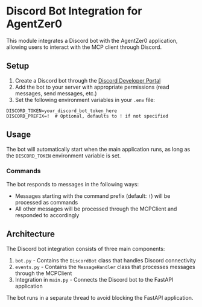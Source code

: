 # Discord Bot Integration for AgentZer0

This module integrates a Discord bot with the AgentZer0 application, allowing users to interact with the MCP client through Discord.

## Setup

1. Create a Discord bot through the [Discord Developer Portal](https://discord.com/developers/applications)
2. Add the bot to your server with appropriate permissions (read messages, send messages, etc.)
3. Set the following environment variables in your `.env` file:

```
DISCORD_TOKEN=your_discord_bot_token_here
DISCORD_PREFIX=!  # Optional, defaults to ! if not specified
```

## Usage

The bot will automatically start when the main application runs, as long as the `DISCORD_TOKEN` environment variable is set.

### Commands

The bot responds to messages in the following ways:

- Messages starting with the command prefix (default: `!`) will be processed as commands
- All other messages will be processed through the MCPClient and responded to accordingly

## Architecture

The Discord bot integration consists of three main components:

1. `bot.py` - Contains the `DiscordBot` class that handles Discord connectivity
2. `events.py` - Contains the `MessageHandler` class that processes messages through the MCPClient
3. Integration in `main.py` - Connects the Discord bot to the FastAPI application

The bot runs in a separate thread to avoid blocking the FastAPI application.
